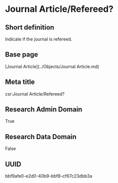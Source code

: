 # Journal Article/Refereed?
## Short definition
Indicate if the journal is refereed.
## Base page
[Journal Article](../Objects/Journal Article.md)
## Meta title
csr:Journal Article/Refereed?
## Research Admin Domain
True
## Research Data Domain
False
## UUID
bbf9afe0-e2d0-40b9-bbf8-cf67c23dbb3a
